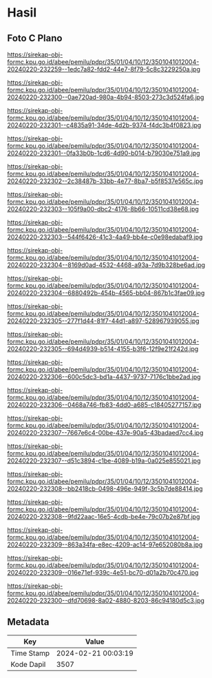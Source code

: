 # Hasil

## Foto C Plano

https://sirekap-obj-formc.kpu.go.id/abee/pemilu/pdpr/35/01/04/10/12/3501041012004-20240220-232259--1edc7a82-fdd2-44e7-8f79-5c8c3229250a.jpg

https://sirekap-obj-formc.kpu.go.id/abee/pemilu/pdpr/35/01/04/10/12/3501041012004-20240220-232300--0ae720ad-980a-4b94-8503-273c3d524fa6.jpg

https://sirekap-obj-formc.kpu.go.id/abee/pemilu/pdpr/35/01/04/10/12/3501041012004-20240220-232301--c4835a91-34de-4d2b-9374-f4dc3b4f0823.jpg

https://sirekap-obj-formc.kpu.go.id/abee/pemilu/pdpr/35/01/04/10/12/3501041012004-20240220-232301--0fa33b0b-1cd6-4d90-b014-b79030e751a9.jpg

https://sirekap-obj-formc.kpu.go.id/abee/pemilu/pdpr/35/01/04/10/12/3501041012004-20240220-232302--2c38487b-33bb-4e77-8ba7-b5f8537e565c.jpg

https://sirekap-obj-formc.kpu.go.id/abee/pemilu/pdpr/35/01/04/10/12/3501041012004-20240220-232303--105f9a00-dbc2-4176-8b66-10511cd38e68.jpg

https://sirekap-obj-formc.kpu.go.id/abee/pemilu/pdpr/35/01/04/10/12/3501041012004-20240220-232303--544f6426-41c3-4a49-bb4e-c0e98edabaf9.jpg

https://sirekap-obj-formc.kpu.go.id/abee/pemilu/pdpr/35/01/04/10/12/3501041012004-20240220-232304--8169d0ad-4532-4468-a93a-7d9b328be6ad.jpg

https://sirekap-obj-formc.kpu.go.id/abee/pemilu/pdpr/35/01/04/10/12/3501041012004-20240220-232304--6880492b-454b-4565-bb04-867b1c3fae09.jpg

https://sirekap-obj-formc.kpu.go.id/abee/pemilu/pdpr/35/01/04/10/12/3501041012004-20240220-232305--277f1d44-81f7-44d1-a897-528967939055.jpg

https://sirekap-obj-formc.kpu.go.id/abee/pemilu/pdpr/35/01/04/10/12/3501041012004-20240220-232305--694d4939-b514-4155-b3f6-12f9e21f242d.jpg

https://sirekap-obj-formc.kpu.go.id/abee/pemilu/pdpr/35/01/04/10/12/3501041012004-20240220-232306--600c5dc3-bd1a-4437-9737-7176c1bbe2ad.jpg

https://sirekap-obj-formc.kpu.go.id/abee/pemilu/pdpr/35/01/04/10/12/3501041012004-20240220-232306--0468a746-fb83-4dd0-a685-c18405277157.jpg

https://sirekap-obj-formc.kpu.go.id/abee/pemilu/pdpr/35/01/04/10/12/3501041012004-20240220-232307--7667e6c4-00be-437e-90a5-43badaed7cc4.jpg

https://sirekap-obj-formc.kpu.go.id/abee/pemilu/pdpr/35/01/04/10/12/3501041012004-20240220-232307--d51c3894-c1be-4089-b19a-0a025e855021.jpg

https://sirekap-obj-formc.kpu.go.id/abee/pemilu/pdpr/35/01/04/10/12/3501041012004-20240220-232308--bb2418cb-0498-496e-949f-3c5b7de88414.jpg

https://sirekap-obj-formc.kpu.go.id/abee/pemilu/pdpr/35/01/04/10/12/3501041012004-20240220-232308--9fd22aac-16e5-4cdb-be4e-79c07b2e87bf.jpg

https://sirekap-obj-formc.kpu.go.id/abee/pemilu/pdpr/35/01/04/10/12/3501041012004-20240220-232309--863a34fa-e8ec-4209-ac14-97e652080b8a.jpg

https://sirekap-obj-formc.kpu.go.id/abee/pemilu/pdpr/35/01/04/10/12/3501041012004-20240220-232309--016e71ef-939c-4e51-bc70-d01a2b70c470.jpg

https://sirekap-obj-formc.kpu.go.id/abee/pemilu/pdpr/35/01/04/10/12/3501041012004-20240220-232300--dfd70698-8a02-4880-8203-86c94180d5c3.jpg


## Metadata

| Key        | Value               |
| ---------- | ------------------- |
| Time Stamp | 2024-02-21 00:03:19 |
| Kode Dapil | 3507                |



